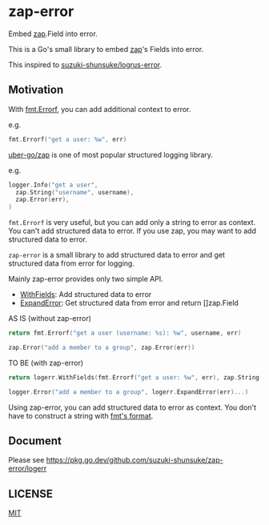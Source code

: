 # zap-error

Embed [zap](https://github.com/uber-go/zap).Field into error.

This is a Go's small library to embed [zap](https://github.com/uber-go/zap)'s Fields into error.

This inspired to [suzuki-shunsuke/logrus-error](https://github.com/suzuki-shunsuke/logrus-error).

## Motivation

With [fmt.Errorf](https://pkg.go.dev/fmt#Errorf), you can add additional context to error.

e.g.

```go
fmt.Errorf("get a user: %w", err)
```

[uber-go/zap](https://github.com/uber-go/zap) is one of most popular structured logging library.

e.g.

```go
logger.Info("get a user",
  zap.String("username", username),
  zap.Error(err),
)
```

`fmt.Errorf` is very useful, but you can add only a string to error as context. You can't add structured data to error.
If you use zap, you may want to add structured data to error.

`zap-error` is a small library to add structured data to error and get structured data from error for logging.

Mainly zap-error provides only two simple API.

* [WithFields](https://pkg.go.dev/github.com/suzuki-shunsuke/zap-error/logerr#WithFields): Add structured data to error
* [ExpandError](https://pkg.go.dev/github.com/suzuki-shunsuke/zap-error/logerr#ExpandError): Get structured data from error and return []zap.Field

AS IS (without zap-error)

```go
return fmt.Errorf("get a user (username: %s): %w", username, err)
```

```go
zap.Error("add a member to a group", zap.Error(err))
```

TO BE (with zap-error)

```go
return logerr.WithFields(fmt.Errorf("get a user: %w", err), zap.String("username", username))
```

```go
logger.Error("add a member to a group", logerr.ExpandError(err)...)
```

Using zap-error, you can add structured data to error as context. You don't have to construct a string with [fmt's format](https://pkg.go.dev/fmt#hdr-Printing).

## Document

Please see https://pkg.go.dev/github.com/suzuki-shunsuke/zap-error/logerr

## LICENSE

[MIT](LICENSE)
